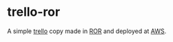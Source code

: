 # trello-ror
A simple [trello](https://trello.com) copy made in [ROR](http://rubyonrails.org) and deployed at [AWS](https://aws.amazon.com).
